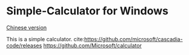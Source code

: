 # Simple-Calculator for Windows

[Chinese version](./README_zhs.md)

This is a simple calculator.
cite:https://github.com/microsoft/cascadia-code/releases
https://github.com/Microsoft/calculator
